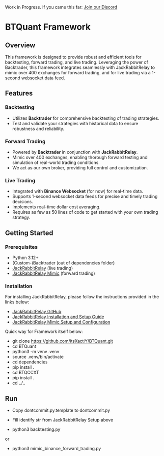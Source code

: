 Work in Progress. If you came this far: [Join our Discord](https://discord.gg/Y7uBxmRg3Z)

# BTQuant Framework

## Overview

This framework is designed to provide robust and efficient tools for backtesting, forward trading, and live trading. Leveraging the power of Backtrader, this framework integrates seamlessly with JackRabbitRelay to mimic over 400 exchanges for forward trading, and for live trading via a 1-second websocket data feed.

## Features

### Backtesting
- Utilizes **Backtrader** for comprehensive backtesting of trading strategies.
- Test and validate your strategies with historical data to ensure robustness and reliability.

### Forward Trading
- Powered by **Backtrader** in conjunction with **JackRabbitRelay**.
- Mimic over 400 exchanges, enabling thorough forward testing and simulation of real-world trading conditions.
- We act as our own broker, providing full control and customization.

### Live Trading
- Integrated with **Binance Websocket** (for now) for real-time data.
- Supports 1-second websocket data feeds for precise and timely trading decisions.
- Implements real-time dollar cost averaging.
- Requires as few as 50 lines of code to get started with your own trading strategy.

## Getting Started

### Prerequisites
- Python 3.12+
- (Custom-)Backtrader (out of dependencies folder)
- [JackRabbitRelay](https://github.com/rapmd73/JackrabbitRelay) (live trading)
- [JackRabbitRelay Mimic](https://github.com/rapmd73/JackrabbitRelay/wiki/Jackrabbit-Mimic) (forward trading)

### Installation

For installing JackRabbitRelay, please follow the instructions provided in the links below:

- [JackRabbitRelay GitHub](https://github.com/rapmd73/JackrabbitRelay)
- [JackRabbitRelay Installation and Setup Guide](https://github.com/rapmd73/JackrabbitRelay/wiki/Installation-and-Setup#installing-and-setting-up-version-2)
- [JackRabbitRelay Mimic Setup and Configuration](https://github.com/rapmd73/JackrabbitRelay/wiki/Jackrabbit-Mimic)


Quick way for Framework itself below:

- git clone https://github.com/itsXactlY/BTQuant.git
- cd BTQuant
- python3 -m venv .venv
- source .venv/bin/activate
- cd dependencies
- pip install .
- cd BTQCCXT
- pip install .
- cd ../..

## Run

- Copy dontcommit.py.template to dontcommit.py
- Fill identify str from JackRabbitRelay Setup above


- python3 backtesting.py

or

- python3 mimic_binance_forward_trading.py


